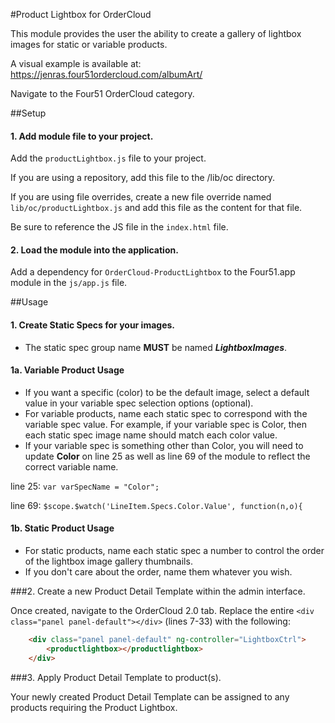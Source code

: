 #Product Lightbox for OrderCloud

This module provides the user the ability to create a gallery of lightbox images for static or variable products.

A visual example is available at: https://jenras.four51ordercloud.com/albumArt/

Navigate to the Four51 OrderCloud category. 

##Setup
#### 1. Add module file to your project.

Add the `productLightbox.js` file to your project.

If you are using a repository, add this file to the /lib/oc directory.

If you are using file overrides, create a new file override named `lib/oc/productLightbox.js` and add this file as the content for that file.

Be sure to reference the JS file in the `index.html` file.

#### 2. Load the module into the application.

Add a dependency for `OrderCloud-ProductLightbox` to the Four51.app module in the `js/app.js` file.

##Usage

#### 1. Create Static Specs for your images.
* The static spec group name **MUST** be named **_LightboxImages_**.

#### 1a. Variable Product Usage
* If you want a specific (color) to be the default image, select a default value in your variable spec selection options (optional).
* For variable products, name each static spec to correspond with the variable spec value. For example, if your variable spec is Color, then each static spec image name should match each color value.
* If your variable spec is something other than Color, you will need to update **Color** on line 25 as well as line 69 of the module to reflect the correct variable name.

line 25: ```var varSpecName = "Color";```

line 69:  ```$scope.$watch('LineItem.Specs.Color.Value', function(n,o){  ```

#### 1b. Static Product Usage
* For static products, name each static spec a number to control the order of the lightbox image gallery thumbnails. 
* If you don't care about the order, name them whatever you wish.

###2. Create a new Product Detail Template within the admin interface.

Once created, navigate to the OrderCloud 2.0 tab. Replace the entire `<div class="panel panel-default"></div>` (lines 7-33) with the following:

```html
    <div class="panel panel-default" ng-controller="LightboxCtrl">
        <productlightbox></productlightbox>
    </div>
```

###3. Apply Product Detail Template to product(s).

Your newly created Product Detail Template can be assigned to any products requiring the Product Lightbox.

